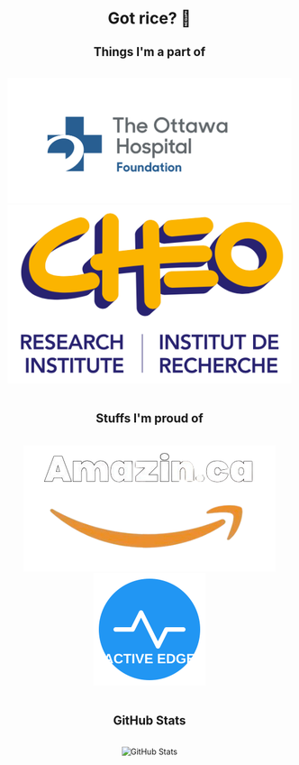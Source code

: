 <h1 align="center">Got rice? 🍚</h1>

<div align="center">
  <h2><b>Things I'm a part of</b></h2>
  <br>
  <img src="OGH.png" alt="Organization Logo">
  <img src="CHEO+RI.png" alt="CHEO+RI Logo">
  <br><br>
  <h2><b>Stuffs I'm proud of</b></h2>
  <br>
  <img src="AmazinLogo.png" alt="Amazin Logo">
  <img src="active-edge-logo.svg" alt="Active Edge Logo"
  width=200 height=200>
  <br><br>
  
  <!-- GitHub Stats -->
  <h2><b>GitHub Stats</b></h2>
  <br>
  <img src="https://github-readme-stats.vercel.app/api?username=nicerice96&show_icons=true&theme=radical" alt="GitHub Stats">
</div>
